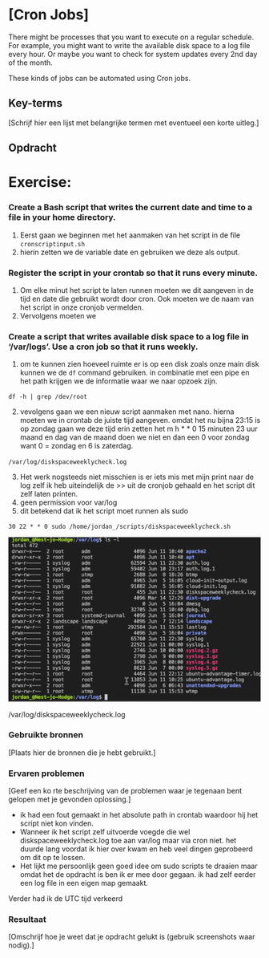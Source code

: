 # [Cron Jobs]
There might be processes that you want to execute on a regular schedule. For example, you might want to write the available disk space to a log file every hour. Or maybe you want to check for system updates every 2nd day of the month.

These kinds of jobs can be automated using Cron jobs.

## Key-terms
[Schrijf hier een lijst met belangrijke termen met eventueel een korte uitleg.]

## Opdracht

# **Exercise:**

### Create a Bash script that writes the current date and time to a file in your home directory.

1. Eerst gaan we beginnen met het aanmaken van het script in de file `cronscriptinput.sh`
2. hierin zetten we de variable date en gebruiken we deze als output.

### Register the script in your crontab so that it runs every minute.

1. Om elke minut het script te laten runnen moeten we dit aangeven in de tijd en date die gebruikt wordt door cron.
Ook moeten we de naam van het script in onze cronjob vermelden.
2. Vervolgens moeten we 

### Create a script that writes available disk space to a log file in ‘/var/logs’. Use a cron job so that it runs weekly.
1. om te kunnen zien hoeveel ruimte er is op een disk zoals onze main disk kunnen we de `df` command gebruiken. in combinatie met een pipe en het path krijgen we de informatie waar we naar opzoek zijn.

~~~
df -h | grep /dev/root
~~~

2. vevolgens gaan we een nieuw script aanmaken met nano. hierna moeten we in crontab de juiste tijd aangeven. omdat het nu bijna 23:15 is op zondag gaan we deze tijd erin zetten het m h * * 0 15 minuten 23 uur maand en dag van de maand doen we niet en dan een 0 voor zondag want 0 = zondag en 6 is zaterdag.

`/var/log/diskspaceweeklycheck.log`



3. Het werk nogsteeds niet misschien is er iets mis met mijn print naar de log zelf ik heb uiteindelijk de >> uit de cronjob gehaald en het script dit zelf laten printen.
4. geen permission voor var/log
5. dit betekend dat ik het script moet runnen als sudo

~~~
30 22 * * 0 sudo /home/jordan_/scripts/diskspaceweeklycheck.sh
~~~
![Cronjob Working](../00_includes/Cronjobworks.png)


/var/log/diskspaceweeklycheck.log
### Gebruikte bronnen
[Plaats hier de bronnen die je hebt gebruikt.]

### Ervaren problemen
[Geef een ko rte beschrijving van de problemen waar je tegenaan bent gelopen met je gevonden oplossing.]
- ik had een fout gemaakt in het absolute path in crontab waardoor hij het script niet kon vinden.
- Wanneer ik het script zelf uitvoerde voegde die wel diskspaceweeklycheck.log toe aan var/log maar via cron niet. het duurde lang voordat ik hier over kwam en heb veel dingen geprobeerd om dit op te lossen.
- Het lijkt me persoonlijk geen goed idee om sudo scripts te draaien maar omdat het de opdracht is ben ik er mee door gegaan. ik had zelf eerder een log file in een eigen map gemaakt.


Verder had ik de UTC tijd verkeerd
### Resultaat
[Omschrijf hoe je weet dat je opdracht gelukt is (gebruik screenshots waar nodig).]

